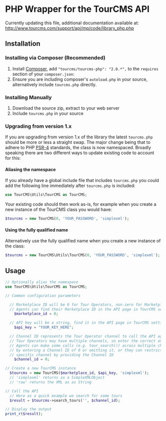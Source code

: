 # PHP Wrapper for the TourCMS API

Currently updating this file, additional documentation available at: http://www.tourcms.com/support/api/mp/code/library_php.php

## Installation

### Installing via Composer (Recommended)

1. Install [Composer](https://getcomposer.org/), add `"tourcms/tourcms-php": "2.0.*",` to the `requires` section of your `composer.json`:
2. Ensure you are including composer's `autoload.php` in your source, alternatively include `tourcms.php` directly.

### Installing Manually

1. Download the source zip, extract to your web server
2. Include `tourcms.php` in your source

### Upgrading from version 1.x

If you are upgrading from version 1.x of the library the latest `tourcms.php` should be more or less a straight swap. The major change being that to adhere to PHP [PSR-4](http://www.php-fig.org/psr/psr-4/) standards, the class is now namespaced. Broadly speaking there are two different ways to update existing code to account for this:

#### Aliasing the namespace

If you already have a global include file that includes `tourcms.php` you could add the following line immediately after `tourcms.php` is included:

```php
use TourCMS\Utils\TourCMS as TourCMS;
```

Your existing code should then work as-is, for example when you create a new instance of the TourCMS class you would have:

```php
$tourcms = new TourCMS(0, 'YOUR_PASSWORD', 'simplexml');
```

#### Using the fully qualified name

Alternatively use the fully qualified name when you create a new instance of the class:

```php
$tourcms = new TourCMS\Utils\TourCMS(0, 'YOUR_PASSWORD', 'simplexml');
```

## Usage

```php
// Optionally alias the namespace
use TourCMS\Utils\TourCMS as TourCMS;

// Common configuration parameters

  // Marketplace ID will be 0 for Tour Operators, non-zero for Marketplace Agents
  // Agents can find their Marketplace ID in the API page in TourCMS settings
    $marketplace_id = 0;

  // API key will be a string, find it in the API page in TourCMS settings
    $api_key = "YOUR_KEY_HERE";

  // Channel ID represents the Tour Operator channel to call the API against
  // Tour Operators may have multiple channels, so enter the correct one here
  // Agents can make some calls (e.g. tour_search()) across multiple channels
  // by entering a Channel ID of 0 or omitting it, or they can restrict to a
  // specific channel by providing the Channel ID
    $channel_id = 0;

// Create a new TourCMS instance
  $tourcms = new TourCMS($marketplace_id, $api_key, 'simplexml');
  // 'simplexml' returns as a SimpleXMLObject
  // 'raw' returns the XML as as String

// Call the API
  // Here as a quick example we search for some tours
  $result = $tourcms->search_tours('', $channel_id);

// Display the output
print_r($result);
```
